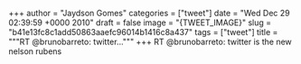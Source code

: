 
+++
author = "Jaydson Gomes"
categories = ["tweet"]
date = "Wed Dec 29 02:39:59 +0000 2010"
draft = false
image = "{TWEET_IMAGE}"
slug = "b41e13fc8c1add50863aaefc96014b1416c8a437"
tags = ["tweet"]
title = """RT @brunobarreto: twitter..."""
+++
RT @brunobarreto: twitter is the new nelson rubens
